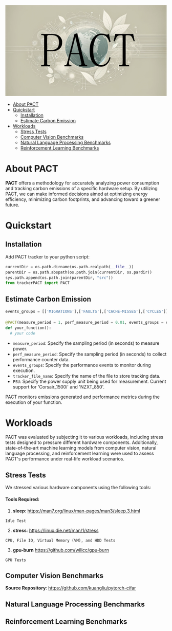 ![banner](src/Banner1.jpg)

- [About PACT ](#about-codecarbon-)
- [Quickstart ](#quickstart-)
    - [Installation ](#installation-)
    - [Estimate Carbon Emission ](#start-to-estimate-your-impact-)
- [Workloads ](#workloads-)
    - [Stress Tests ](#stress-tests-)
    - [Computer Vision Benchmarks ](#cv-bm-)
    - [Natural Language Processing Benchmarks ](#nlp-bm-)
    - [Reinforcement Learning Benchmarks ](#rl-bm-)

# About PACT

**PACT** offers a methodology for accurately analyzing power consumption and tracking carbon emissions of a specific hardware setup. By utilizing PACT, we can make informed decisions aimed at optimizing energy efficiency, minimizing carbon footprints, and advancing toward a greener future.


# Quickstart

## Installation

Add PACT tracker to your python script:

```python
currentDir = os.path.dirname(os.path.realpath(__file__))
parentDir = os.path.abspath(os.path.join(currentDir, os.pardir))
sys.path.append(os.path.join(parentDir, "src"))
from trackerPACT import PACT
```

## Estimate Carbon Emission

```python
events_groups = [['MIGRATIONS'],['FAULTS'],['CACHE-MISSES'],['CYCLES']]

@PACT(measure_period = 1, perf_measure_period = 0.01, events_groups = events_groups, tracker_file_name = "./PACT.csv", PSU = "Corsair_1500i")
def your_function():
  # your code
  ```

- `measure_period`: Specify the sampling period (in seconds) to measure power.
- `perf_measure_period`: Specify the sampling period (in seconds) to collect performance counter data.
- `events_groups`: Specify the performance events to monitor during execution.
- `tracker_file_name`: Specify the name of the file to store tracking data.
- `PSU`: Specify the power supply unit being used for measurement. Current support for 'Corsair_1500i' and 'NZXT_850'.

PACT monitors emissions generated and performance metrics during the execution of your function.

# Workloads

PACT was evaluated by subjecting it to various workloads, including stress tests designed to pressure different hardware components. Additionally, state-of-the-art machine learning models from computer vision, natural language processing, and reinforcement learning were used to assess PACT's performance under real-life workload scenarios.

## Stress Tests

We stressed various hardware components using the following tools:

#### Tools Required:
1) **sleep**: https://man7.org/linux/man-pages/man3/sleep.3.html
```
Idle Test
```
2) **stress**: https://linux.die.net/man/1/stress
```
CPU, File IO, Virtual Memory (VM), and HDD Tests
```

3) **gpu-burn** https://github.com/wilicc/gpu-burn
```
GPU Tests
```

## Computer Vision Benchmarks

**Source Repository**: https://github.com/kuangliu/pytorch-cifar

## Natural Language Processing Benchmarks
## Reinforcement Learning Benchmarks
